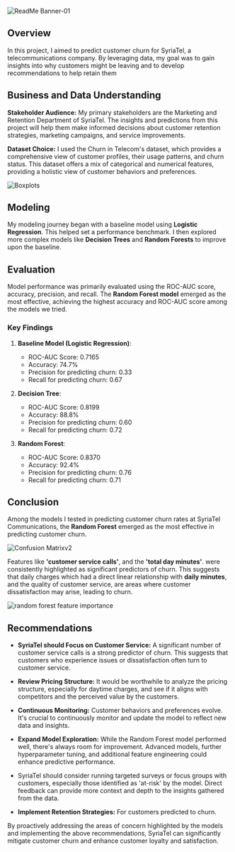 
![ReadMe Banner-01](https://github.com/Mwenda-Mugambi/SyriaTel_Churn_ML_Analysis/assets/132069152/7304201b-5c24-4c23-92be-e22c78f68441)

## Overview
In this project, I aimed to predict customer churn for SyriaTel, a telecommunications company. By leveraging data, my goal was to gain insights into why customers might be leaving and to develop recommendations to help retain them

## Business and Data Understanding
**Stakeholder Audience:** My primary stakeholders are the Marketing and Retention Department of SyriaTel. The insights and predictions from this project will help them make informed decisions about customer retention strategies, marketing campaigns, and service improvements.

**Dataset Choice:** I used the Churn in Telecom's dataset, which provides a comprehensive view of customer profiles, their usage patterns, and churn status. This dataset offers a mix of categorical and numerical features, providing a holistic view of customer behaviors and preferences.

![Boxplots](https://github.com/Mwenda-Mugambi/SyriaTel_Churn_ML_Analysis/assets/132069152/56e3e52a-fa16-438a-b15c-f9153b9c10e9)

## Modeling
My modeling journey began with a baseline model using **Logistic Regression**. This helped set a performance benchmark. I then explored more complex models like **Decision Trees** and **Random Forests** to improve upon the baseline.

## Evaluation
Model performance was primarily evaluated using the  ROC-AUC score, accuracy, precision, and recall. The **Random Forest model** emerged as the most effective, achieving the highest accuracy and ROC-AUC score among the models we tried.

### Key Findings

1. **Baseline Model (Logistic Regression)**:
    - ROC-AUC Score: 0.7165
    - Accuracy: 74.7%
    - Precision for predicting churn: 0.33
    - Recall for predicting churn: 0.67

3. **Decision Tree**:   
    - ROC-AUC Score: 0.8199
    - Accuracy: 88.8%
    - Precision for predicting churn: 0.60
    - Recall for predicting churn: 0.72

4. **Random Forest**:
    - ROC-AUC Score: 0.8370
    - Accuracy: 92.4%
    - Precision for predicting churn: 0.76
    - Recall for predicting churn: 0.71


## Conclusion
Among the models I tested in predicting customer churn rates at SyriaTel Communications, the **Random Forest** emerged as the most effective in predicting customer churn.

![Confusion Matrixv2](https://github.com/Mwenda-Mugambi/SyriaTel_Churn_ML_Analysis/assets/132069152/b1c2a410-0fa0-4d56-b09f-466999e69c74)

Features like **'customer service calls'**, and the **'total day minutes'**. were consistently highlighted as significant predictors of churn. This suggests that daily charges which had a direct linear relationship with **daily minutes**, and the quality of customer service, are areas where customer dissatisfaction may arise, leading to churn.

![random forest feature importance](https://github.com/Mwenda-Mugambi/SyriaTel_Churn_ML_Analysis/assets/132069152/63e6c443-8e33-4f5f-b362-0f849ab8f6ce)


## Recommendations

* **SyriaTel should Focus on Customer Service:** A significant number of customer service calls is a strong predictor of churn. This suggests that customers who experience issues or dissatisfaction often turn to customer service. 

* **Review Pricing Structure:** It would be worthwhile to analyze the pricing structure, especially for daytime charges, and see if it aligns with competitors and the perceived value by the customers.

* **Continuous Monitoring:** Customer behaviors and preferences evolve. It's crucial to continuously monitor and update the model to reflect new data and insights.

* **Expand Model Exploration:** While the Random Forest model performed well, there's always room for improvement. Advanced models, further hyperparameter tuning, and additional feature engineering could enhance predictive performance.

* SyriaTel should consider running targeted surveys or focus groups with customers, especially those identified as 'at-risk' by the model. Direct feedback can provide more context and depth to the insights gathered from the data.

* **Implement Retention Strategies:** For customers predicted to churn.

By proactively addressing the areas of concern highlighted by the models and implementing the above recommendations, SyriaTel can significantly mitigate customer churn and enhance customer loyalty and satisfaction.
